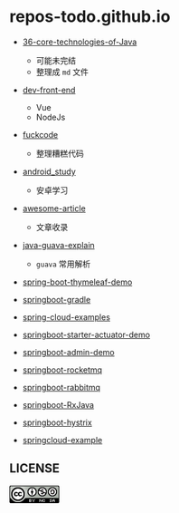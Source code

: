 # repos-todo.github.io

- [36-core-technologies-of-Java](https://github.com/repos-hide/36-core-technologies-of-Java)
  - 可能未完结
  - 整理成 `md` 文件
  
- [dev-front-end](https://github.com/dev-front-end)
  - Vue
  - NodeJs
 
- [fuckcode](https://github.com/fuckcode/fuckcode)
  - 整理糟糕代码
  
- [android_study](https://github.com/androidseries/android_study)
  - 安卓学习
  
- [awesome-article](https://github.com/hellojavaio/awesome-article)  
  - 文章收录

- [java-guava-explain](https://github.com/hellojavaio/java-guava-explain)
  - `guava` 常用解析
  
- [spring-boot-thymeleaf-demo](https://github.com/springboxcn/spring-boot-thymeleaf-demo)  
  
- [springboot-gradle](https://github.com/springboxcn/springboot-gradle)

- [spring-cloud-examples](https://github.com/springboxcn/spring-cloud-examples)

- [springboot-starter-actuator-demo](https://github.com/springboxcn/springboot-starter-actuator-demo)

- [springboot-admin-demo](https://github.com/springboxcn/springboot-admin-demo)

- [springboot-rocketmq](https://github.com/springboxcn/springboot-rocketmq)

- [springboot-rabbitmq](https://github.com/springboxcn/springboot-rabbitmq)

- [springboot-RxJava](https://github.com/springboxcn/springboot-RxJava)

- [springboot-hystrix](https://github.com/springboxcn/springboot-hystrix)

- [springcloud-example](https://github.com/springboxcn/springcloud-example)

## LICENSE

![](LICENSE.png)
